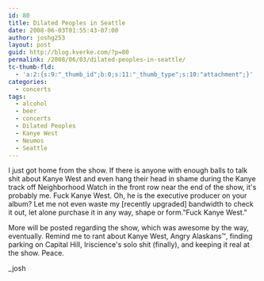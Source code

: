 ```yaml
---
id: 80
title: Dilated Peoples in Seattle
date: 2008-06-03T01:55:43-07:00
author: joshg253
layout: post
guid: http://blog.kverke.com/?p=80
permalink: /2008/06/03/dilated-peoples-in-seattle/
tc-thumb-fld:
  - 'a:2:{s:9:"_thumb_id";b:0;s:11:"_thumb_type";s:10:"attachment";}'
categories:
  - concerts
tags:
  - alcohol
  - beer
  - concerts
  - Dilated Peoples
  - Kanye West
  - Neumos
  - Seattle
---
```

I<span></span> just got home from the show. If there is anyone with enough balls to talk shit about Kanye West and even hang their head in shame during the Kanye track off Neighborhood Watch in the front row near the end of the show, it's probably me. Fuck Kanye West. Oh, he is the executive producer on your album? Let me not even waste my [recently upgraded] bandwidth to check it out, let alone purchase it in any way, shape or form."Fuck Kanye West."

More will be posted regarding the show, which was awesome by the way, eventually. Remind me to rant about Kanye West, Angry Alaskans™, finding parking on Capital Hill, Iriscience's solo shit (finally), and keeping it real at the show. Peace.

_josh